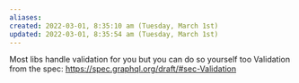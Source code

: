 ```yaml
---
aliases: 
created: 2022-03-01, 8:35:10 am (Tuesday, March 1st)
updated: 2022-03-01, 8:35:54 am (Tuesday, March 1st)
---
```

Most libs handle validation for you but you can do so yourself too
Validation from the spec: https://spec.graphql.org/draft/#sec-Validation
